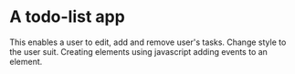 # A todo-list app
This enables a user to edit, add and remove user's tasks.
Change style to the user suit.
Creating elements using javascript
adding events to an element.